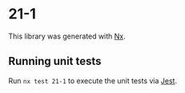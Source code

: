 # 21-1

This library was generated with [Nx](https://nx.dev).

## Running unit tests

Run `nx test 21-1` to execute the unit tests via [Jest](https://jestjs.io).
